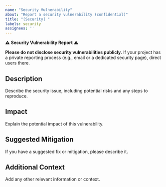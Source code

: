 ```yaml
---
name: "Security Vulnerability"
about: "Report a security vulnerability (confidential)"
title: "[Security] "
labels: security
assignees: ''
---
```


⚠️ **Security Vulnerability Report** ⚠️

**Please do not disclose security vulnerabilities publicly.** If your project has a private reporting process (e.g., email or a dedicated security page), direct users there.

## Description
Describe the security issue, including potential risks and any steps to reproduce.

## Impact
Explain the potential impact of this vulnerability.

## Suggested Mitigation
If you have a suggested fix or mitigation, please describe it.

## Additional Context
Add any other relevant information or context.

